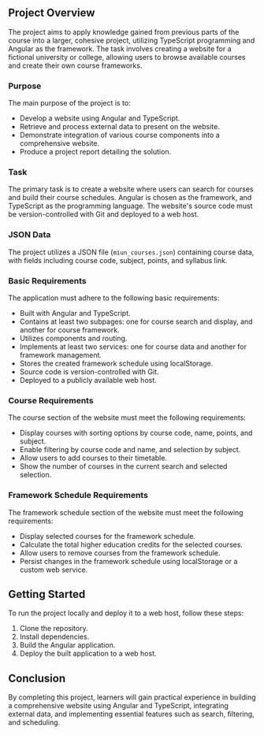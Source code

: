 ## Project Overview

The project aims to apply knowledge gained from previous parts of the course into a larger, cohesive project, utilizing TypeScript programming and Angular as the framework. The task involves creating a website for a fictional university or college, allowing users to browse available courses and create their own course frameworks.

### Purpose

The main purpose of the project is to:

- Develop a website using Angular and TypeScript.
- Retrieve and process external data to present on the website.
- Demonstrate integration of various course components into a comprehensive website.
- Produce a project report detailing the solution.

### Task

The primary task is to create a website where users can search for courses and build their course schedules. Angular is chosen as the framework, and TypeScript as the programming language. The website's source code must be version-controlled with Git and deployed to a web host.

### JSON Data

The project utilizes a JSON file (`miun_courses.json`) containing course data, with fields including course code, subject, points, and syllabus link.

### Basic Requirements

The application must adhere to the following basic requirements:

- Built with Angular and TypeScript.
- Contains at least two subpages: one for course search and display, and another for course framework.
- Utilizes components and routing.
- Implements at least two services: one for course data and another for framework management.
- Stores the created framework schedule using localStorage.
- Source code is version-controlled with Git.
- Deployed to a publicly available web host.

### Course Requirements

The course section of the website must meet the following requirements:

- Display courses with sorting options by course code, name, points, and subject.
- Enable filtering by course code and name, and selection by subject.
- Allow users to add courses to their timetable.
- Show the number of courses in the current search and selected selection.

### Framework Schedule Requirements

The framework schedule section of the website must meet the following requirements:

- Display selected courses for the framework schedule.
- Calculate the total higher education credits for the selected courses.
- Allow users to remove courses from the framework schedule.
- Persist changes in the framework schedule using localStorage or a custom web service.

## Getting Started

To run the project locally and deploy it to a web host, follow these steps:

1. Clone the repository.
2. Install dependencies.
3. Build the Angular application.
4. Deploy the built application to a web host.

## Conclusion

By completing this project, learners will gain practical experience in building a comprehensive website using Angular and TypeScript, integrating external data, and implementing essential features such as search, filtering, and scheduling.